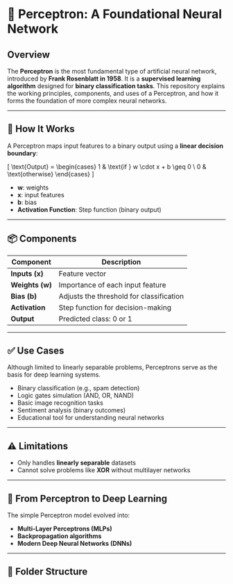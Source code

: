 # 🧠 Perceptron: A Foundational Neural Network

## Overview

The **Perceptron** is the most fundamental type of artificial neural network, introduced by **Frank Rosenblatt in 1958**. It is a **supervised learning algorithm** designed for **binary classification tasks**. This repository explains the working principles, components, and uses of a Perceptron, and how it forms the foundation of more complex neural networks.

---

## 🔧 How It Works

A Perceptron maps input features to a binary output using a **linear decision boundary**:

\[
\text{Output} = 
\begin{cases}
1 & \text{if } w \cdot x + b \geq 0 \\
0 & \text{otherwise}
\end{cases}
\]

- **w**: weights
- **x**: input features
- **b**: bias
- **Activation Function**: Step function (binary output)

---

## 📦 Components

| Component       | Description                                         |
|----------------|-----------------------------------------------------|
| **Inputs (x)**  | Feature vector                                      |
| **Weights (w)** | Importance of each input feature                   |
| **Bias (b)**    | Adjusts the threshold for classification            |
| **Activation**  | Step function for decision-making                   |
| **Output**      | Predicted class: 0 or 1                             |

---

## ✅ Use Cases

Although limited to linearly separable problems, Perceptrons serve as the basis for deep learning systems.

- Binary classification (e.g., spam detection)
- Logic gates simulation (AND, OR, NAND)
- Basic image recognition tasks
- Sentiment analysis (binary outcomes)
- Educational tool for understanding neural networks

---

## ⚠️ Limitations

- Only handles **linearly separable** datasets
- Cannot solve problems like **XOR** without multilayer networks

---

## 🚀 From Perceptron to Deep Learning

The simple Perceptron model evolved into:
- **Multi-Layer Perceptrons (MLPs)**
- **Backpropagation algorithms**
- **Modern Deep Neural Networks (DNNs)**

---

## 📂 Folder Structure

